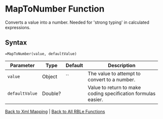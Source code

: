 # MapToNumber Function

Converts a value into a number.  Needed for 'strong typing' in calculated expressions.

## Syntax

```excel
=MapToNumber(value, defaultValue)
```

Parameter | Type | Default | Description
---|---|---|---
`value` | Object | `` | The value to attempt to convert to a number.
`defaultValue` | Double? |  | Value to return to make coding specification formulas easier.

[Back to Xml Mapping](RBLeXmlMapping.md) | [Back to All RBLe Functions](RBLe.md#function-documentation)